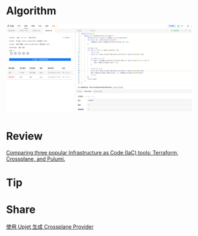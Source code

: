 # Algorithm

![](../../images/temp/zhenran-2023-06-03-lc.png)

# Review

[Comparing three popular Infrastructure as Code (IaC) tools: Terraform, Crossplane, and Pulumi.](https://msalinasc.com/comparing-three-popular-infrastructure-as-code-iac-tools-terraform-crossplane-and-pulumi-f63ffccee714)

# Tip


# Share
[使用 Upjet 生成 Crossplane Provider](https://www.zhenran.me/posts/crossplane-upjet/)